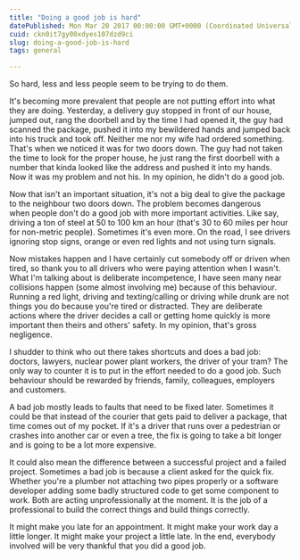 ```yaml
---
title: "Doing a good job is hard"
datePublished: Mon Mar 20 2017 00:00:00 GMT+0000 (Coordinated Universal Time)
cuid: ckn0it7gy00xdyes107dzd9ci
slug: doing-a-good-job-is-hard
tags: general

---
```



So hard, less and less people seem to be trying to do them.

It's becoming more prevalent that people are not putting effort into what they are doing. Yesterday, a delivery guy stopped in front of our house, jumped out, rang the doorbell and by the time I had opened it, the guy had scanned the package, pushed it into my bewildered hands and jumped back into his truck and took off. Neither me nor my wife had ordered something. That's when we noticed it was for two doors down. The guy had not taken the time to look for the proper house, he just rang the first doorbell with a number that kinda looked like the address and pushed it into my hands. Now it was my problem and not his. In my opinion, he didn't do a good job.

Now that isn't an important situation, it's not a big deal to give the package to the neighbour two doors down. The problem becomes dangerous when people don't do a good job with more important activities. Like say, driving a ton of steel at 50 to 100 km an hour (that's 30 to 60 miles per hour for non-metric people). Sometimes it's even more. On the road, I see drivers ignoring stop signs, orange or even red lights and not using turn signals.

Now mistakes happen and I have certainly cut somebody off or driven when tired, so thank you to all drivers who were paying attention when I wasn't. What I'm talking about is deliberate incompetence, I have seen many near collisions happen (some almost involving me) because of this behaviour. Running a red light, driving and texting/calling or driving while drunk are not things you do because you're tired or distracted. They are deliberate actions where the driver decides a call or getting home quickly is more important then theirs and others' safety. In my opinion, that's gross negligence.

I shudder to think who out there takes shortcuts and does a bad job: doctors, lawyers, nuclear power plant workers, the driver of your tram? The only way to counter it is to put in the effort needed to do a good job. Such behaviour should be rewarded by friends, family, colleagues, employers and customers.

A bad job mostly leads to faults that need to be fixed later. Sometimes it could be that instead of the courier that gets paid to deliver a package, that time comes out of my pocket. If it's a driver that runs over a pedestrian or crashes into another car or even a tree, the fix is going to take a bit longer and is going to be a lot more expensive.

It could also mean the difference between a successful project and a failed project. Sometimes a bad job is because a client asked for the quick fix. Whether you're a plumber not attaching two pipes properly or a software developer adding some badly structured code to get some component to work. Both are acting unprofessionally at the moment. It is the job of a professional to build the correct things and build things correctly.

It might make you late for an appointment. It might make your work day a little longer. It might make your project a little late. In the end, everybody involved will be very thankful that you did a good job.
